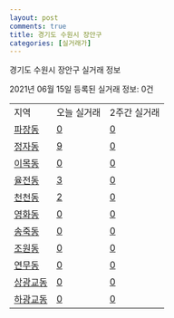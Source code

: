 ```yaml
---
layout: post
comments: true
title: 경기도 수원시 장안구
categories: [실거래가]
---
```


경기도 수원시 장안구 실거래 정보

2021년 06월 15일 등록된 실거래 정보: 0건


<table class="sortable">
  <tr>
    <td>지역</td>
    <td>오늘 실거래</td>
    <td>2주간 실거래</td>
  </tr>

  
  <tr class="item">
    <td><a href="4111112900.html">파장동</a></td>
    <td><a href="4111112900.html">0</a></td>
    <td><a href="4111112900.html">0</a></td>
  </tr>
    

  <tr class="item">
    <td><a href="4111113000.html">정자동</a></td>
    <td><a href="4111113000.html">9</a></td>
    <td><a href="4111113000.html">0</a></td>
  </tr>
    

  <tr class="item">
    <td><a href="4111113100.html">이목동</a></td>
    <td><a href="4111113100.html">0</a></td>
    <td><a href="4111113100.html">0</a></td>
  </tr>
    

  <tr class="item">
    <td><a href="4111113200.html">율전동</a></td>
    <td><a href="4111113200.html">3</a></td>
    <td><a href="4111113200.html">0</a></td>
  </tr>
    

  <tr class="item">
    <td><a href="4111113300.html">천천동</a></td>
    <td><a href="4111113300.html">2</a></td>
    <td><a href="4111113300.html">0</a></td>
  </tr>
    

  <tr class="item">
    <td><a href="4111113400.html">영화동</a></td>
    <td><a href="4111113400.html">0</a></td>
    <td><a href="4111113400.html">0</a></td>
  </tr>
    

  <tr class="item">
    <td><a href="4111113500.html">송죽동</a></td>
    <td><a href="4111113500.html">0</a></td>
    <td><a href="4111113500.html">0</a></td>
  </tr>
    

  <tr class="item">
    <td><a href="4111113600.html">조원동</a></td>
    <td><a href="4111113600.html">0</a></td>
    <td><a href="4111113600.html">0</a></td>
  </tr>
    

  <tr class="item">
    <td><a href="4111113700.html">연무동</a></td>
    <td><a href="4111113700.html">0</a></td>
    <td><a href="4111113700.html">0</a></td>
  </tr>
    

  <tr class="item">
    <td><a href="4111113800.html">상광교동</a></td>
    <td><a href="4111113800.html">0</a></td>
    <td><a href="4111113800.html">0</a></td>
  </tr>
    

  <tr class="item">
    <td><a href="4111113900.html">하광교동</a></td>
    <td><a href="4111113900.html">0</a></td>
    <td><a href="4111113900.html">0</a></td>
  </tr>
    


</table>
    